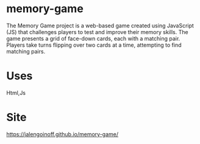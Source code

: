 # memory-game
The Memory Game project is a web-based game created using JavaScript (JS) that challenges players to test and improve their memory skills. The game presents a grid of face-down cards, each with a matching pair. Players take turns flipping over two cards at a time, attempting to find matching pairs.
# Uses
Html,Js

# Site
https://jalengoinoff.github.io/memory-game/
